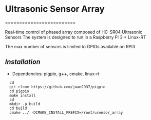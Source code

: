 # Ultrasonic Sensor Array
=========================

Real-time control of phased array composed of HC-SR04 Ultrasonic Sensors
The system is designed to run in a Raspberry PI 3 + Linux-RT

The max number of sensors is limited to GPIOs available on RPI3



## *Installation*
  * Dependencies: pigpio, g++, cmake, linux-rt

```
  cd
  git clone https://github.com/joan2937/pigpio
  cd pigpio
  make install
  cd
  mkdir -p build
  cd build
  cmake ../ -DCMAKE_INSTALL_PREFIX=/root/usensor_array
```




